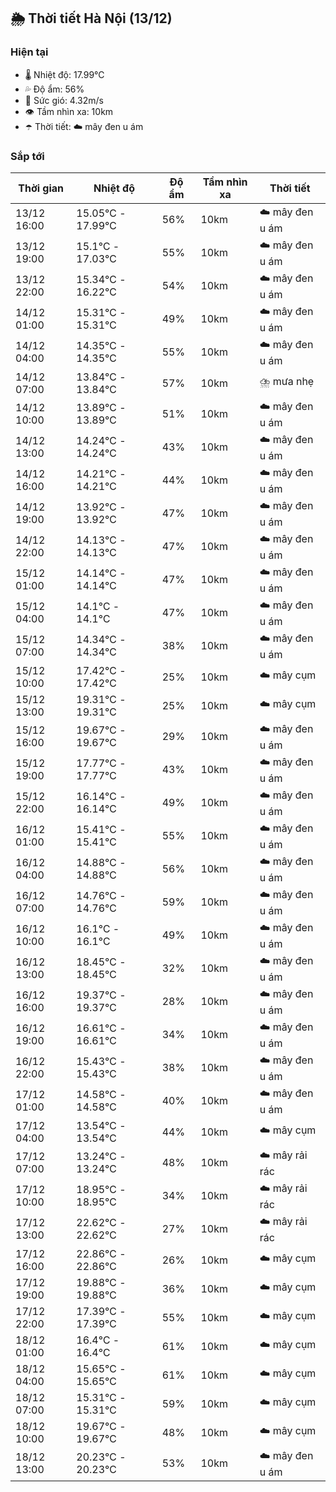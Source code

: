 ## 🌦️ Thời tiết Hà Nội (13/12)

### Hiện tại

- 🌡️ Nhiệt độ: 17.99℃
- 💦 Độ ẩm: 56%
- 💨 Sức gió: 4.32m/s
- 👁️ Tầm nhìn xa: 10km
- ☂️ Thời tiết: ☁️ mây đen u ám

### Sắp tới

| Thời gian | Nhiệt độ | Độ ẩm | Tầm nhìn xa | Thời tiết |
| --- | --- | --- | --- | --- |
| 13/12 16:00 | 15.05℃ - 17.99℃ | 56% | 10km | ☁️ mây đen u ám |
| 13/12 19:00 | 15.1℃ - 17.03℃ | 55% | 10km | ☁️ mây đen u ám |
| 13/12 22:00 | 15.34℃ - 16.22℃ | 54% | 10km | ☁️ mây đen u ám |
| 14/12 01:00 | 15.31℃ - 15.31℃ | 49% | 10km | ☁️ mây đen u ám |
| 14/12 04:00 | 14.35℃ - 14.35℃ | 55% | 10km | ☁️ mây đen u ám |
| 14/12 07:00 | 13.84℃ - 13.84℃ | 57% | 10km | ⛈️ mưa nhẹ |
| 14/12 10:00 | 13.89℃ - 13.89℃ | 51% | 10km | ☁️ mây đen u ám |
| 14/12 13:00 | 14.24℃ - 14.24℃ | 43% | 10km | ☁️ mây đen u ám |
| 14/12 16:00 | 14.21℃ - 14.21℃ | 44% | 10km | ☁️ mây đen u ám |
| 14/12 19:00 | 13.92℃ - 13.92℃ | 47% | 10km | ☁️ mây đen u ám |
| 14/12 22:00 | 14.13℃ - 14.13℃ | 47% | 10km | ☁️ mây đen u ám |
| 15/12 01:00 | 14.14℃ - 14.14℃ | 47% | 10km | ☁️ mây đen u ám |
| 15/12 04:00 | 14.1℃ - 14.1℃ | 47% | 10km | ☁️ mây đen u ám |
| 15/12 07:00 | 14.34℃ - 14.34℃ | 38% | 10km | ☁️ mây đen u ám |
| 15/12 10:00 | 17.42℃ - 17.42℃ | 25% | 10km | ☁️ mây cụm |
| 15/12 13:00 | 19.31℃ - 19.31℃ | 25% | 10km | ☁️ mây cụm |
| 15/12 16:00 | 19.67℃ - 19.67℃ | 29% | 10km | ☁️ mây đen u ám |
| 15/12 19:00 | 17.77℃ - 17.77℃ | 43% | 10km | ☁️ mây đen u ám |
| 15/12 22:00 | 16.14℃ - 16.14℃ | 49% | 10km | ☁️ mây đen u ám |
| 16/12 01:00 | 15.41℃ - 15.41℃ | 55% | 10km | ☁️ mây đen u ám |
| 16/12 04:00 | 14.88℃ - 14.88℃ | 56% | 10km | ☁️ mây đen u ám |
| 16/12 07:00 | 14.76℃ - 14.76℃ | 59% | 10km | ☁️ mây đen u ám |
| 16/12 10:00 | 16.1℃ - 16.1℃ | 49% | 10km | ☁️ mây đen u ám |
| 16/12 13:00 | 18.45℃ - 18.45℃ | 32% | 10km | ☁️ mây đen u ám |
| 16/12 16:00 | 19.37℃ - 19.37℃ | 28% | 10km | ☁️ mây đen u ám |
| 16/12 19:00 | 16.61℃ - 16.61℃ | 34% | 10km | ☁️ mây đen u ám |
| 16/12 22:00 | 15.43℃ - 15.43℃ | 38% | 10km | ☁️ mây đen u ám |
| 17/12 01:00 | 14.58℃ - 14.58℃ | 40% | 10km | ☁️ mây đen u ám |
| 17/12 04:00 | 13.54℃ - 13.54℃ | 44% | 10km | ☁️ mây cụm |
| 17/12 07:00 | 13.24℃ - 13.24℃ | 48% | 10km | ☁️ mây rải rác |
| 17/12 10:00 | 18.95℃ - 18.95℃ | 34% | 10km | ☁️ mây rải rác |
| 17/12 13:00 | 22.62℃ - 22.62℃ | 27% | 10km | ☁️ mây rải rác |
| 17/12 16:00 | 22.86℃ - 22.86℃ | 26% | 10km | ☁️ mây cụm |
| 17/12 19:00 | 19.88℃ - 19.88℃ | 36% | 10km | ☁️ mây cụm |
| 17/12 22:00 | 17.39℃ - 17.39℃ | 55% | 10km | ☁️ mây cụm |
| 18/12 01:00 | 16.4℃ - 16.4℃ | 61% | 10km | ☁️ mây cụm |
| 18/12 04:00 | 15.65℃ - 15.65℃ | 61% | 10km | ☁️ mây cụm |
| 18/12 07:00 | 15.31℃ - 15.31℃ | 59% | 10km | ☁️ mây cụm |
| 18/12 10:00 | 19.67℃ - 19.67℃ | 48% | 10km | ☁️ mây cụm |
| 18/12 13:00 | 20.23℃ - 20.23℃ | 53% | 10km | ☁️ mây đen u ám |
